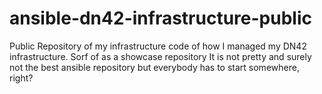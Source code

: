 # ansible-dn42-infrastructure-public
Public Repository of my infrastructure code of how I managed my DN42 infrastructure. Sorf of as a showcase repository 
It is not pretty and surely not the best ansible repository but everybody has to start somewhere, right? 


